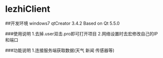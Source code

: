 # lezhiClient
##开发环境 
windows7 qtCreator 3.4.2 Based on Qt 5.5.0

###使用说明
1.去掉.user双击.pro即可打开项目
2.网络设置时去宏修改自己的IP和端口

###功能说明
1.连接服务端获取数据(天气 新闻 传感器等)

